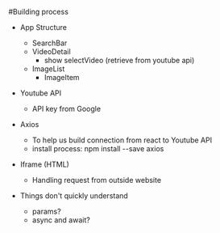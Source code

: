 #Building process

- App Structure
  - SearchBar
  - VideoDetail
    - show selectVideo (retrieve from youtube api)
  - ImageList
    - ImageItem

 - Youtube API
   - API key from Google

- Axios
   - To help us build connection from react to Youtube API  
   - install process: npm install --save axios

- Iframe (HTML) 
   - Handling request from outside website

- Things don't quickly understand 
  - params? 
  - async and await?

  